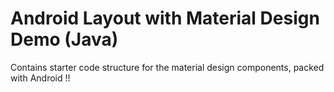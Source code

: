 # Android Layout with Material Design Demo (Java)

Contains starter code structure for the material design components, packed with Android !!
